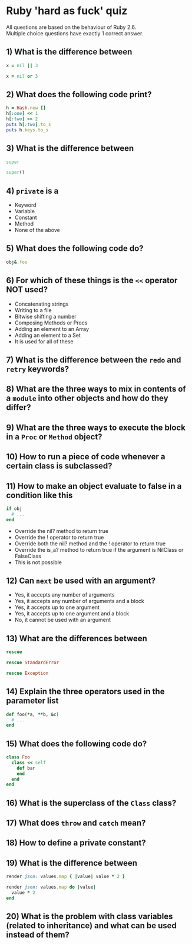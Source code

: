 # Ruby 'hard as fuck' quiz

All questions are based on the behaviour of Ruby 2.6.  
Multiple choice questions have exactly 1 correct answer.

## 1) What is the difference between

```ruby
x = nil || 3
```

```ruby
x = nil or 3
```

## 2) What does the following code print?

```ruby
h = Hash.new []
h[:one] << 1
h[:two] << 2
puts h[:two].to_s
puts h.keys.to_s
```

## 3) What is the difference between

```ruby
super
```

```ruby
super()
```

## 4) `private` is a

* Keyword
* Variable
* Constant
* Method
* None of the above

## 5) What does the following code do?

```ruby
obj&.foo
```

## 6) For which of these things is the `<<` operator NOT used?

* Concatenating strings
* Writing to a file
* Bitwise shifting a number
* Composing Methods or Procs
* Adding an element to an Array
* Adding an element to a Set
* It is used for all of these

## 7) What is the difference between the `redo` and `retry` keywords?

## 8) What are the three ways to mix in contents of a `module` into other objects and how do they differ?

## 9) What are the three ways to execute the block in a `Proc` or `Method` object?

## 10) How to run a piece of code whenever a certain class is subclassed?

## 11) How to make an object evaluate to false in a condition like this

```ruby
if obj
  # ...
end
```

* Override the nil? method to return true
* Override the ! operator to return true
* Override both the nil? method and the ! operator to return true
* Override the is_a? method to return true if the argument is NilClass or FalseClass
* This is not possible

## 12) Can `next` be used with an argument?

* Yes, it accepts any number of arguments
* Yes, it accepts any number of arguments and a block
* Yes, it accepts up to one argument
* Yes, it accepts up to one argument and a block
* No, it cannot be used with an argument

## 13) What are the differences between

```ruby
rescue
```

```ruby
rescue StandardError
```

```ruby
rescue Exception
```

## 14) Explain the three operators used in the parameter list

```ruby
def foo(*a, **b, &c)
  # ...
end
```

## 15) What does the following code do?

```ruby
class Foo
  class << self
    def bar
    end
  end
end
```

## 16) What is the superclass of the `Class` class?

## 17) What does `throw` and `catch` mean?

## 18) How to define a private constant?

## 19) What is the difference between

```ruby
render json: values.map { |value| value * 2 }
```

```ruby
render json: values.map do |value|
  value * 2
end
```

## 20) What is the problem with class variables (related to inheritance) and what can be used instead of them?
